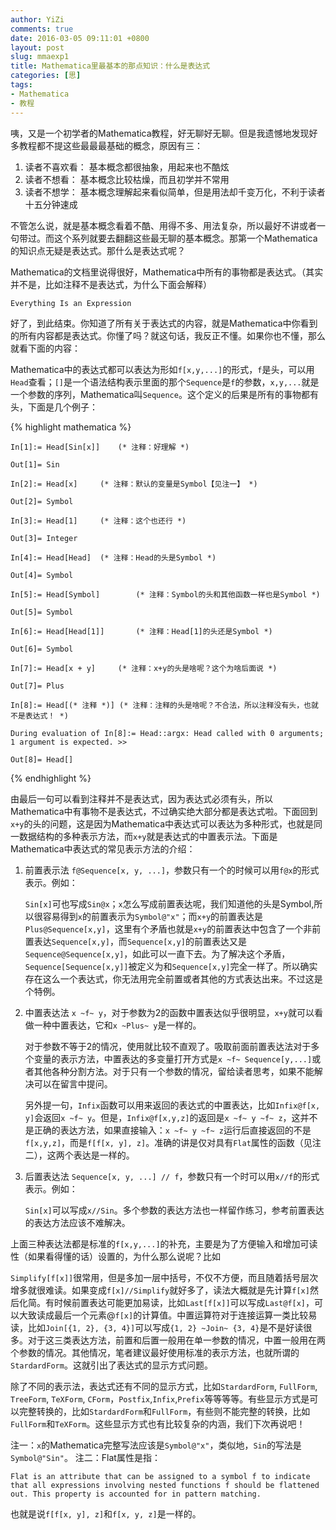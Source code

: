 ```yaml
---
author: YiZi
comments: true
date: 2016-03-05 09:11:01 +0800
layout: post
slug: mmaexp1
title: Mathematica里最基本的那点知识：什么是表达式
categories: [思]
tags:
- Mathematica
- 教程
---
```

咦，又是一个初学者的Mathematica教程，好无聊好无聊。但是我遗憾地发现好多教程都不提这些最最最基础的概念，原因有三：

1. 读者不喜欢看： 基本概念都很抽象，用起来也不酷炫
2. 读者不想看： 基本概念比较枯燥，而且初学并不常用
3. 读者不想学： 基本概念理解起来看似简单，但是用法却千变万化，不利于读者十五分钟速成

不管怎么说，就是基本概念看着不酷、用得不多、用法复杂，所以最好不讲或者一句带过。而这个系列就要去翻翻这些最无聊的基本概念。那第一个Mathematica的知识点无疑是表达式。那什么是表达式呢？

Mathematica的文档里说得很好，Mathematica中所有的事物都是表达式。（其实并不是，比如注释不是表达式，为什么下面会解释）

	Everything Is an Expression

好了，到此结束。你知道了所有关于表达式的内容，就是Mathematica中你看到的所有内容都是表达式。你懂了吗？就这句话，我反正不懂。如果你也不懂，那么就看下面的内容：

Mathematica中的表达式都可以表达为形如`f[x,y,...]`的形式，`f`是头，可以用`Head`查看；`[]`是一个语法结构表示里面的那个`Sequence`是`f`的参数，`x,y,...`就是一个参数的序列，Mathematica叫`Sequence`。这个定义的后果是所有的事物都有头，下面是几个例子：

{% highlight mathematica %}

	In[1]:= Head[Sin[x]]	(* 注释：好理解 *)

	Out[1]= Sin

	In[2]:= Head[x]		(* 注释：默认的变量是Symbol【见注一】 *)

	Out[2]= Symbol

	In[3]:= Head[1]		(* 注释：这个也还行 *)

	Out[3]= Integer

	In[4]:= Head[Head]	(* 注释：Head的头是Symbol *)

	Out[4]= Symbol

	In[5]:= Head[Symbol]		(* 注释：Symbol的头和其他函数一样也是Symbol *)

	Out[5]= Symbol

	In[6]:= Head[Head[1]]		(* 注释：Head[1]的头还是Symbol *)

	Out[6]= Symbol

	In[7]:= Head[x + y]		(* 注释：x+y的头是啥呢？这个为啥后面说 *)

	Out[7]= Plus

	In[8]:= Head[(* 注释 *)] (* 注释：注释的头是啥呢？不合法，所以注释没有头，也就不是表达式！ *)

	During evaluation of In[8]:= Head::argx: Head called with 0 arguments; 1 argument is expected. >>

	Out[8]= Head[]
{% endhighlight %}

由最后一句可以看到注释并不是表达式，因为表达式必须有头，所以Mathematica中有事物不是表达式，不过确实绝大部分都是表达式啦。下面回到`x+y`的头的问题，这是因为Mathematica中表达式可以表达为多种形式，也就是同一数据结构的多种表示方法，而`x+y`就是表达式的中置表示法。下面是Mathematica中表达式的常见表示方法的介绍：

1. 前置表示法 `f@Sequence[x, y, ...]`，参数只有一个的时候可以用`f@x`的形式表示。例如：

	`Sin[x]`可也写成`Sin@x`；`x`怎么写成前置表达呢，我们知道他的头是Symbol,所以很容易得到`x`的前置表示为`Symbol@"x"`；而`x+y`的前置表达是`Plus@Sequence[x,y]`，这里有个矛盾也就是`x+y`的前置表达中包含了一个非前置表达`Sequence[x,y]`，而`Sequence[x,y]`的前置表达又是`Sequence@Sequence[x,y]`，如此可以一直下去。为了解决这个矛盾，`Sequence[Sequence[x,y]]`被定义为和`Sequence[x,y]`完全一样了。所以确实存在这么一个表达式，你无法用完全前置或者其他的方式表达出来。不过这是个特例。

2. 中置表达法 `x ~f~ y`，对于参数为2的函数中置表达似乎很明显，`x+y`就可以看做一种中置表达，它和`x ~Plus~ y`是一样的。
	
	对于参数不等于2的情况，使用就比较不直观了。吸取前面前置表达法对于多个变量的表示方法，中置表达的多变量打开方式是`x ~f~ Sequence[y,...]`或者其他各种分割方法。对于只有一个参数的情况，留给读者思考，如果不能解决可以在留言中提问。

	另外提一句，`Infix`函数可以用来返回的表达式的中置表达，比如`Infix@f[x, y]`会返回`x ~f~ y`。但是，`Infix@f[x,y,z]`的返回是`x ~f~ y ~f~ z`，这并不是正确的表达方法，如果直接输入：`x ~f~ y ~f~ z`运行后直接返回的不是`f[x,y,z]`，而是`f[f[x, y], z]`。准确的讲是仅对具有`Flat`属性的函数（见注二），这两个表达是一样的。

3. 后置表达法 `Sequence[x, y, ...] // f`，参数只有一个时可以用`x//f`的形式表示。例如：

	`Sin[x]`可以写成`x//Sin`。多个参数的表达方法也一样留作练习，参考前置表达的表达方法应该不难解决。

上面三种表达法都是标准的`f[x,y,...]`的补充，主要是为了方便输入和增加可读性（如果看得懂的话）设置的，为什么那么说呢？比如

`Simplify[f[x]]`很常用，但是多加一层中括号，不仅不方便，而且随着括号层次增多就很难读。如果变成`f[x]//Simplify`就好多了，读法大概就是先计算`f[x]`然后化简。有时候前置表达可能更加易读，比如`Last[f[x]]`可以写成`Last@f[x]`，可以大致读成最后一个元素@`f[x]`的计算值。中置运算符对于连接运算一类比较易读，比如`Join[{1, 2}, {3, 4}]`可以写成`{1, 2} ~Join~ {3, 4}`是不是好读很多。对于这三类表达方法，前置和后置一般用在单一参数的情况，中置一般用在两个参数的情况。其他情况，笔者建议最好使用标准的表示方法，也就所谓的`StardardForm`。这就引出了表达式的显示方式问题。

除了不同的表示法，表达式还有不同的显示方式，比如`StardardForm`, `FullForm`, `TreeForm`, `TeXForm`, `CForm`，`Postfix`,`Infix`,`Prefix`等等等等。有些显示方式是可以完整转换的，比如`StardardForm`和`FullForm`，有些则不能完整的转换，比如`FullForm`和`TeXForm`。这些显示方式也有比较复杂的内涵，我们下次再说吧！

注一：`x`的Mathematica完整写法应该是`Symbol@"x"`，类似地，`Sin`的写法是`Symbol@"Sin"`。
注二：Flat属性是指：

	Flat is an attribute that can be assigned to a symbol f to indicate that all expressions involving nested functions f should be flattened out. This property is accounted for in pattern matching. 

也就是说`f[f[x, y], z]`和`f[x, y, z]`是一样的。


